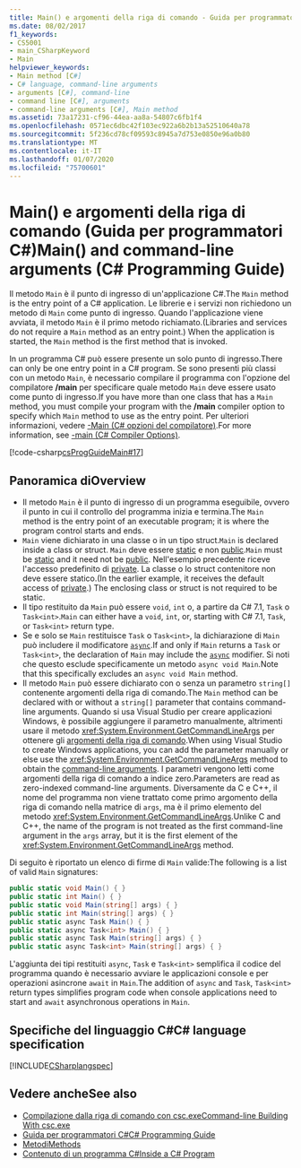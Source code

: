```yaml
---
title: Main() e argomenti della riga di comando - Guida per programmatori C#
ms.date: 08/02/2017
f1_keywords:
- CS5001
- main_CSharpKeyword
- Main
helpviewer_keywords:
- Main method [C#]
- C# language, command-line arguments
- arguments [C#], command-line
- command line [C#], arguments
- command-line arguments [C#], Main method
ms.assetid: 73a17231-cf96-44ea-aa8a-54807c6fb1f4
ms.openlocfilehash: 0571ec6dbc42f103ec922a6b2b13a52510640a78
ms.sourcegitcommit: 5f236cd78cf09593c8945a7d753e0850e96a0b80
ms.translationtype: MT
ms.contentlocale: it-IT
ms.lasthandoff: 01/07/2020
ms.locfileid: "75700601"
---
```

# <a name="main-and-command-line-arguments-c-programming-guide"></a><span data-ttu-id="2abc0-102">Main() e argomenti della riga di comando (Guida per programmatori C#)</span><span class="sxs-lookup"><span data-stu-id="2abc0-102">Main() and command-line arguments (C# Programming Guide)</span></span>

<span data-ttu-id="2abc0-103">Il metodo `Main` è il punto di ingresso di un'applicazione C#.</span><span class="sxs-lookup"><span data-stu-id="2abc0-103">The `Main` method is the entry point of a C# application.</span></span> <span data-ttu-id="2abc0-104">Le librerie e i servizi non richiedono un metodo di `Main` come punto di ingresso. Quando l'applicazione viene avviata, il metodo `Main` è il primo metodo richiamato.</span><span class="sxs-lookup"><span data-stu-id="2abc0-104">(Libraries and services do not require a `Main` method as an entry point.) When the application is started, the `Main` method is the first method that is invoked.</span></span>

 <span data-ttu-id="2abc0-105">In un programma C# può essere presente un solo punto di ingresso.</span><span class="sxs-lookup"><span data-stu-id="2abc0-105">There can only be one entry point in a C# program.</span></span> <span data-ttu-id="2abc0-106">Se sono presenti più classi con un metodo `Main`, è necessario compilare il programma con l'opzione del compilatore **/main** per specificare quale metodo `Main` deve essere usato come punto di ingresso.</span><span class="sxs-lookup"><span data-stu-id="2abc0-106">If you have more than one class that has a `Main` method, you must compile your program with the **/main** compiler option to specify which `Main` method to use as the entry point.</span></span> <span data-ttu-id="2abc0-107">Per ulteriori informazioni, vedere [-Main (C# opzioni del compilatore)](../../language-reference/compiler-options/main-compiler-option.md).</span><span class="sxs-lookup"><span data-stu-id="2abc0-107">For more information, see [-main (C# Compiler Options)](../../language-reference/compiler-options/main-compiler-option.md).</span></span>

[!code-csharp[csProgGuideMain#17](~/samples/snippets/csharp/VS_Snippets_VBCSharp/csProgGuideMain/CS/Class1.cs#17)]

## <a name="overview"></a><span data-ttu-id="2abc0-108">Panoramica di</span><span class="sxs-lookup"><span data-stu-id="2abc0-108">Overview</span></span>

- <span data-ttu-id="2abc0-109">Il metodo `Main` è il punto di ingresso di un programma eseguibile, ovvero il punto in cui il controllo del programma inizia e termina.</span><span class="sxs-lookup"><span data-stu-id="2abc0-109">The `Main` method is the entry point of an executable program; it is where the program control starts and ends.</span></span>
- <span data-ttu-id="2abc0-110">`Main` viene dichiarato in una classe o in un tipo struct.</span><span class="sxs-lookup"><span data-stu-id="2abc0-110">`Main` is declared inside a class or struct.</span></span> <span data-ttu-id="2abc0-111">`Main` deve essere [static](../../language-reference/keywords/static.md) e non [public](../../language-reference/keywords/public.md).</span><span class="sxs-lookup"><span data-stu-id="2abc0-111">`Main` must be [static](../../language-reference/keywords/static.md) and it need not be [public](../../language-reference/keywords/public.md).</span></span> <span data-ttu-id="2abc0-112">Nell'esempio precedente riceve l'accesso predefinito di [private](../../language-reference/keywords/private.md). La classe o lo struct contenitore non deve essere statico.</span><span class="sxs-lookup"><span data-stu-id="2abc0-112">(In the earlier example, it receives the default access of [private](../../language-reference/keywords/private.md).) The enclosing class or struct is not required to be static.</span></span>
- <span data-ttu-id="2abc0-113">Il tipo restituito da `Main` può essere `void`, `int` o, a partire da C# 7.1, `Task` o `Task<int>`.</span><span class="sxs-lookup"><span data-stu-id="2abc0-113">`Main` can either have a `void`, `int`, or, starting with C# 7.1, `Task`, or `Task<int>` return type.</span></span>
- <span data-ttu-id="2abc0-114">Se e solo se `Main` restituisce `Task` o `Task<int>`, la dichiarazione di `Main` può includere il modificatore [`async`](../../language-reference/keywords/async.md).</span><span class="sxs-lookup"><span data-stu-id="2abc0-114">If and only if `Main` returns a `Task` or `Task<int>`, the declaration of `Main` may include the [`async`](../../language-reference/keywords/async.md) modifier.</span></span> <span data-ttu-id="2abc0-115">Si noti che questo esclude specificamente un metodo `async void Main`.</span><span class="sxs-lookup"><span data-stu-id="2abc0-115">Note that this specifically excludes an `async void Main` method.</span></span>
- <span data-ttu-id="2abc0-116">Il metodo `Main` può essere dichiarato con o senza un parametro `string[]` contenente argomenti della riga di comando.</span><span class="sxs-lookup"><span data-stu-id="2abc0-116">The `Main` method can be declared with or without a `string[]` parameter that contains command-line arguments.</span></span> <span data-ttu-id="2abc0-117">Quando si usa Visual Studio per creare applicazioni Windows, è possibile aggiungere il parametro manualmente, altrimenti usare il metodo <xref:System.Environment.GetCommandLineArgs> per ottenere gli [argomenti della riga di comando](command-line-arguments.md).</span><span class="sxs-lookup"><span data-stu-id="2abc0-117">When using Visual Studio to create Windows applications, you can add the parameter manually or else use the <xref:System.Environment.GetCommandLineArgs> method to obtain the [command-line arguments](command-line-arguments.md).</span></span> <span data-ttu-id="2abc0-118">I parametri vengono letti come argomenti della riga di comando a indice zero.</span><span class="sxs-lookup"><span data-stu-id="2abc0-118">Parameters are read as zero-indexed command-line arguments.</span></span> <span data-ttu-id="2abc0-119">Diversamente da C e C++, il nome del programma non viene trattato come primo argomento della riga di comando nella matrice di `args`, ma è il primo elemento del metodo <xref:System.Environment.GetCommandLineArgs>.</span><span class="sxs-lookup"><span data-stu-id="2abc0-119">Unlike C and C++, the name of the program is not treated as the first command-line argument in the `args` array, but it is the first element of the <xref:System.Environment.GetCommandLineArgs> method.</span></span>

<span data-ttu-id="2abc0-120">Di seguito è riportato un elenco di firme di `Main` valide:</span><span class="sxs-lookup"><span data-stu-id="2abc0-120">The following is a list of valid `Main` signatures:</span></span>

```csharp
public static void Main() { }
public static int Main() { }
public static void Main(string[] args) { }
public static int Main(string[] args) { }
public static async Task Main() { }
public static async Task<int> Main() { }
public static async Task Main(string[] args) { }
public static async Task<int> Main(string[] args) { }
```

<span data-ttu-id="2abc0-121">L'aggiunta dei tipi restituiti `async`, `Task` e `Task<int>` semplifica il codice del programma quando è necessario avviare le applicazioni console e per operazioni asincrone `await` in `Main`.</span><span class="sxs-lookup"><span data-stu-id="2abc0-121">The addition of `async` and `Task`, `Task<int>` return types simplifies program code when console applications need to start and `await` asynchronous operations in `Main`.</span></span>

## <a name="c-language-specification"></a><span data-ttu-id="2abc0-122">Specifiche del linguaggio C#</span><span class="sxs-lookup"><span data-stu-id="2abc0-122">C# language specification</span></span>

[!INCLUDE[CSharplangspec](~/includes/csharplangspec-md.md)]

## <a name="see-also"></a><span data-ttu-id="2abc0-123">Vedere anche</span><span class="sxs-lookup"><span data-stu-id="2abc0-123">See also</span></span>

- [<span data-ttu-id="2abc0-124">Compilazione dalla riga di comando con csc.exe</span><span class="sxs-lookup"><span data-stu-id="2abc0-124">Command-line Building With csc.exe</span></span>](../../language-reference/compiler-options/command-line-building-with-csc-exe.md)
- [<span data-ttu-id="2abc0-125">Guida per programmatori C#</span><span class="sxs-lookup"><span data-stu-id="2abc0-125">C# Programming Guide</span></span>](../index.md)
- [<span data-ttu-id="2abc0-126">Metodi</span><span class="sxs-lookup"><span data-stu-id="2abc0-126">Methods</span></span>](../classes-and-structs/methods.md)
- [<span data-ttu-id="2abc0-127">Contenuto di un programma C#</span><span class="sxs-lookup"><span data-stu-id="2abc0-127">Inside a C# Program</span></span>](../inside-a-program/index.md)
